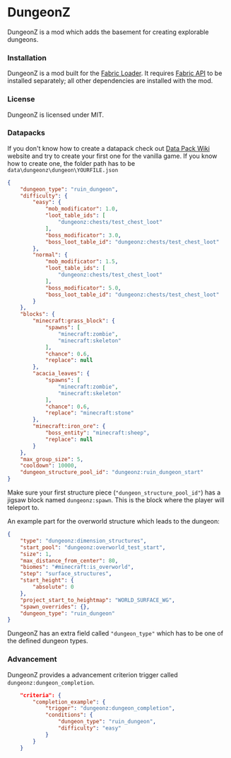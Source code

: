 # DungeonZ

DungeonZ is a mod which adds the basement for creating explorable dungeons.

### Installation

DungeonZ is a mod built for the [Fabric Loader](https://fabricmc.net/). It requires [Fabric API](https://www.curseforge.com/minecraft/mc-mods/fabric-api) to be installed separately; all other dependencies are installed with the mod.

### License

DungeonZ is licensed under MIT.

### Datapacks

If you don't know how to create a datapack check out [Data Pack Wiki](https://minecraft.fandom.com/wiki/Data_Pack) website and try to create your first one for the vanilla game.
If you know how to create one, the folder path has to be ```data\dungeonz\dungeon\YOURFILE.json```

```json
{
    "dungeon_type": "ruin_dungeon",
    "difficulty": {
        "easy": {
            "mob_modificator": 1.0,
            "loot_table_ids": [
                "dungeonz:chests/test_chest_loot"
            ],
            "boss_modificator": 3.0,
            "boss_loot_table_id": "dungeonz:chests/test_chest_loot"
        },
        "normal": {
            "mob_modificator": 1.5,
            "loot_table_ids": [
                "dungeonz:chests/test_chest_loot"
            ],
            "boss_modificator": 5.0,
            "boss_loot_table_id": "dungeonz:chests/test_chest_loot"
        }
    },
    "blocks": {
        "minecraft:grass_block": {
            "spawns": [
                "minecraft:zombie",
                "minecraft:skeleton"
            ],
            "chance": 0.6,
            "replace": null
        },
        "acacia_leaves": {
            "spawns": [
                "minecraft:zombie",
                "minecraft:skeleton"
            ],
            "chance": 0.6,
            "replace": "minecraft:stone"
        },
        "minecraft:iron_ore": {
            "boss_entity": "minecraft:sheep",
            "replace": null
        }
    },
    "max_group_size": 5,
    "cooldown": 10000,
    "dungeon_structure_pool_id": "dungeonz:ruin_dungeon_start"
}
```

Make sure your first structure piece (`"dungeon_structure_pool_id"`) has a jigsaw block named `dungeonz:spawn`. This is the block where the player will teleport to.

An example part for the overworld structure which leads to the dungeon:

```json
{
    "type": "dungeonz:dimension_structures",
    "start_pool": "dungeonz:overworld_test_start",
    "size": 1,
    "max_distance_from_center": 80,
    "biomes": "#minecraft:is_overworld",
    "step": "surface_structures",
    "start_height": {
        "absolute": 0
    },
    "project_start_to_heightmap": "WORLD_SURFACE_WG",
    "spawn_overrides": {},
    "dungeon_type": "ruin_dungeon"
}
```

DungeonZ has an extra field called `"dungeon_type"` which has to be one of the defined dungeon types.

### Advancement

DungeonZ provides a advancement criterion trigger called `dungeonz:dungeon_completion`.

```json
    "criteria": {
        "completion_example": {
            "trigger": "dungeonz:dungeon_completion",
            "conditions": {
                "dungeon_type": "ruin_dungeon",
                "difficulty": "easy"
            }
        }
    }
```
